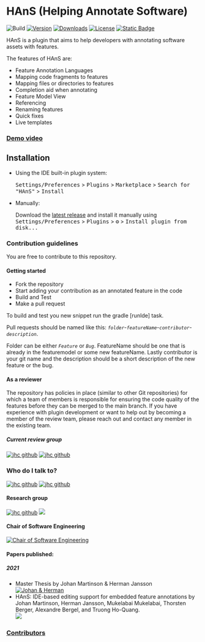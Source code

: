# HAnS (Helping Annotate Software) #
![Build](https://github.com/isselab/HAnS/workflows/Build/badge.svg)
[![Version](https://img.shields.io/jetbrains/plugin/v/22759.svg)](https://plugins.jetbrains.com/plugin/22759)
[![Downloads](https://img.shields.io/jetbrains/plugin/d/22759.svg)](https://plugins.jetbrains.com/plugin/22759)
[![License](https://img.shields.io/badge/License-Apache_2.0-blue.svg)](https://opensource.org/licenses/Apache-2.0)
[![Static Badge](https://img.shields.io/badge/-HAnS%20Community-darkgrey?logo=Discord&logoColor=%23FFF&labelColor=%235865F2&color=%23000000)](https://discord.gg/33hpJNPq)

<!-- Plugin description -->
HAnS is a plugin that aims to help developers with annotating software assets with features.

The features of HAnS are:
  - Feature Annotation Languages
  - Mapping code fragments to features
  - Mapping files or directories to features
  - Completion aid when annotating
  - Feature Model View
  - Referencing
  - Renaming features
  - Quick fixes
  - Live templates

### [Demo video](https://youtu.be/cx_-ZshHLgA)



<!-- Plugin description end -->

## Installation

- Using the IDE built-in plugin system:

  <kbd>Settings/Preferences</kbd> > <kbd>Plugins</kbd> > <kbd>Marketplace</kbd> > <kbd>Search for "HAnS"</kbd> >
  <kbd>Install</kbd>

- Manually:

  Download the [latest release](https://github.com/isselab/HAnS/releases/latest) and install it manually using
  <kbd>Settings/Preferences</kbd> > <kbd>Plugins</kbd> > <kbd>⚙️</kbd> > <kbd>Install plugin from disk...</kbd>

### Contribution guidelines ###
You are free to contribute to this repository.

#### Getting started
 + Fork the repository
 + Start adding your contribution as an annotated feature in the code
 + Build and Test
 + Make a pull request

To build and test you new snippet run the gradle [runIde] task.

Pull requests should be named like this: *`folder`*-*`featureName`*-*`contributor`*-*`description`*.

Folder can be either *`Feature`* or *`Bug`*. FeatureName should be one that is already in the featuremodel or some new featureName.
Lastly contributor is your git name and the description should be a short description of the new feature or the bug.

#### As a reviewer
The repository has policies in place (similar to other Git repositories) for which a team of members is responsible for ensuring the code quality of the features before they can be merged to the main branch. 
If you have experience with plugin development or want to help out by becoming a member of the review team, please reach out and contact any member in the existing team. 

##### Current review group
[![jhc github](https://img.shields.io/badge/GitHub-johmara-181717.svg?style=flat&logo=github)](https://www.github.com/johmara)
[![jhc github](https://img.shields.io/badge/GitHub-janssonherman-181717.svg?style=flat&logo=github)](https://www.github.com/janssonherman)

### Who do I talk to? 
[![jhc github](https://img.shields.io/badge/GitHub-johmara-181717.svg?style=flat&logo=github)](https://www.github.com/johmara)
[![jhc github](https://img.shields.io/badge/GitHub-janssonherman-181717.svg?style=flat&logo=github)](https://www.github.com/janssonherman)

#### Research group
[![jhc github](https://img.shields.io/badge/GitHub-isselab-181717.svg?style=flat&logo=github)](https://www.github.com/isselab)
[![](https://img.shields.io/website.svg?down_color=red&down_message=down&up_color=green&up_message=isselab.org&url=http%3A%2F%2Fshields.io)](https://www.isselab.org)
#### Chair of Software Engineering   
[![Chair of Software Engineering](https://img.shields.io/website.svg?down_color=red&down_message=down&up_color=green&up_message=se.ruhr-uni-bochum.de&url=http%3A%2F%2Fshields.io)](http://se.rub.de)

#### Papers published:
##### 2021
- Master Thesis by Johan Martinson & Herman Jansson  
  [![Johan & Herman](https://zenodo.org/badge/DOI/20.500.12380/302926.svg)](https://doi.org/20.500.12380/302926)
- HAnS: IDE-based editing support for embedded feature annotations by Johan Martinson, Herman Jansson, Mukelabai Mukelabai, Thorsten Berger, Alexandre Bergel, and Truong Ho-Quang.  
  [![](https://zenodo.org/badge/DOI/10.1145/3461002.3473072.svg)](https://doi.org/10.1145/3461002.3473072)


### [Contributors](CONTRIBUTORS.md)


